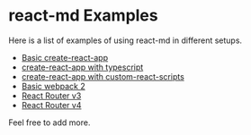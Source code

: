 # react-md Examples
Here is a list of examples of using react-md in different setups.

- [Basic create-react-app](with-create-react-app/)
- [create-react-app with typescript](with-typescript/)
- [create-react-app with custom-react-scripts](with-create-react-app-custom/)
- [Basic webpack 2](with-webpack-2/)
- [React Router v3](with-react-router-v3/)
- [React Router v4](with-react-router-v4/)

Feel free to add more.
